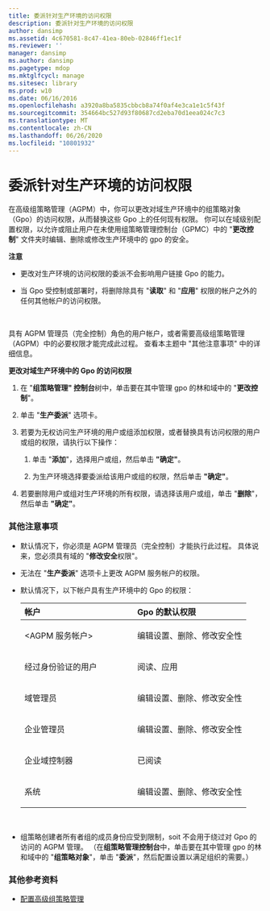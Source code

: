 ```yaml
---
title: 委派针对生产环境的访问权限
description: 委派针对生产环境的访问权限
author: dansimp
ms.assetid: 4c670581-8c47-41ea-80eb-02846ff1ec1f
ms.reviewer: ''
manager: dansimp
ms.author: dansimp
ms.pagetype: mdop
ms.mktglfcycl: manage
ms.sitesec: library
ms.prod: w10
ms.date: 06/16/2016
ms.openlocfilehash: a3920a8ba5835cbbcb8a74f0af4e3ca1e1c5f43f
ms.sourcegitcommit: 354664bc527d93f80687cd2eba70d1eea024c7c3
ms.translationtype: MT
ms.contentlocale: zh-CN
ms.lasthandoff: 06/26/2020
ms.locfileid: "10801932"
---
```

# 委派针对生产环境的访问权限


在高级组策略管理（AGPM）中，你可以更改对域生产环境中的组策略对象（Gpo）的访问权限，从而替换这些 Gpo 上的任何现有权限。 你可以在域级别配置权限，以允许或阻止用户在未使用组策略管理控制台（GPMC）中的 "**更改控制**" 文件夹时编辑、删除或修改生产环境中的 gpo 的安全。

**注意**  
-   更改对生产环境的访问权限的委派不会影响用户链接 Gpo 的能力。

-   当 Gpo 受控制或部署时，将删除除具有 "**读取**" 和 "**应用**" 权限的帐户之外的任何其他帐户的访问权限。

 

具有 AGPM 管理员（完全控制）角色的用户帐户，或者需要高级组策略管理（AGPM）中的必要权限才能完成此过程。 查看本主题中 "其他注意事项" 中的详细信息。

**更改对域生产环境中的 Gpo 的访问权限**

1.  在 "**组策略管理" 控制台**树中，单击要在其中管理 gpo 的林和域中的 "**更改控制**"。

2.  单击 "**生产委派**" 选项卡。

3.  若要为无权访问生产环境的用户或组添加权限，或者替换具有访问权限的用户或组的权限，请执行以下操作：

    1.  单击 "**添加**"，选择用户或组，然后单击 **"确定"**。

    2.  为生产环境选择要委派给该用户或组的权限，然后单击 **"确定"**。

4.  若要删除用户或组对生产环境的所有权限，请选择该用户或组，单击 "**删除**"，然后单击 **"确定"**。

### 其他注意事项

-   默认情况下，你必须是 AGPM 管理员（完全控制）才能执行此过程。 具体说来，您必须具有域的 "**修改安全**权限"。

-   无法在 "**生产委派**" 选项卡上更改 AGPM 服务帐户的权限。

-   默认情况下，以下帐户具有生产环境中的 Gpo 的权限：

    <table>
    <colgroup>
    <col width="50%" />
    <col width="50%" />
    </colgroup>
    <thead>
    <tr class="header">
    <th align="left">帐户</th>
    <th align="left">Gpo 的默认权限</th>
    </tr>
    </thead>
    <tbody>
    <tr class="odd">
    <td align="left"><p>&lt;AGPM 服务帐户&gt;</p></td>
    <td align="left"><p>编辑设置、删除、修改安全性</p></td>
    </tr>
    <tr class="even">
    <td align="left"><p>经过身份验证的用户</p></td>
    <td align="left"><p>阅读、应用</p></td>
    </tr>
    <tr class="odd">
    <td align="left"><p>域管理员</p></td>
    <td align="left"><p>编辑设置、删除、修改安全性</p></td>
    </tr>
    <tr class="even">
    <td align="left"><p>企业管理员</p></td>
    <td align="left"><p>编辑设置、删除、修改安全性</p></td>
    </tr>
    <tr class="odd">
    <td align="left"><p>企业域控制器</p></td>
    <td align="left"><p>已阅读</p></td>
    </tr>
    <tr class="even">
    <td align="left"><p>系统</p></td>
    <td align="left"><p>编辑设置、删除、修改安全性</p></td>
    </tr>
    </tbody>
    </table>

     

-   组策略创建者所有者组的成员身份应受到限制，soit 不会用于绕过对 Gpo 的访问的 AGPM 管理。 （在**组策略管理控制台**中，单击要在其中管理 gpo 的林和域中的 "**组策略对象**"，单击 "**委派**"，然后配置设置以满足组织的需要。）

### 其他参考资料

-   [配置高级组策略管理](configuring-advanced-group-policy-management-agpm40.md)

 

 





